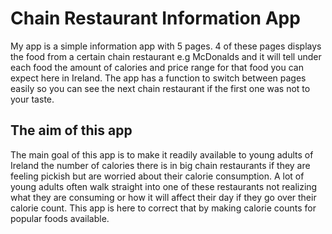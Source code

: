 # Chain Restaurant Information App
My app is a simple information app with 5 pages. 4 of these pages displays the food from a certain chain restaurant e.g McDonalds and it will tell under each food the amount of calories and price range for that food you can expect here in Ireland. The app has a function to switch between pages easily so you can see the next chain restaurant if the first one was not to your taste.

## The aim of this app
The main goal of this app is to make it readily available to young adults of Ireland the number of calories there is in big chain restaurants if they are feeling pickish but are worried about their calorie consumption. A lot of young adults often walk straight into one of these restaurants not realizing what they are consuming or how it will affect their day if they go over their calorie count. This app is here to correct that by making calorie counts for popular foods available.
